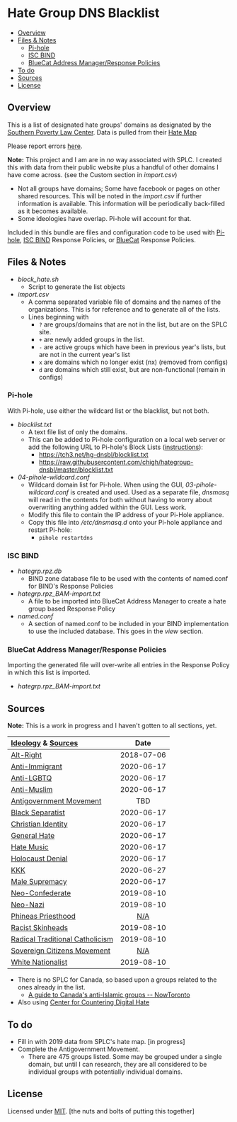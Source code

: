 # Hate Group DNS Blacklist

- [Overview](#overview)
- [Files & Notes](#files--notes)
	- [Pi-hole](#pi-hole)
	- [ISC BIND](#isc-bind)
	- [BlueCat Address Manager/Response Policies](#bluecat-address-managerresponse-policies)
- [To do](#to-do)
- [Sources](#sources)
- [License](#license)

## Overview
This is a list of designated hate groups' domains as designated by the [Southern Poverty Law Center](http://splcenter.org). Data is pulled from their [Hate Map](https://splcenter.org/hate-map)

Please report errors [here](https://github.com/chigh/hategroup-dnsbl/issues).

**Note:** This project and I am are in *no* way associated with SPLC. I created this with data from their public website plus a handful of other domains I have come across. (see the Custom section in *import.csv*)

- Not all groups have domains; Some have facebook or pages on other shared resources. This will be noted in the *import.csv* if further information is available. This information will be periodically back-filled as it becomes available.
- Some ideologies have overlap. Pi-hole will account for that. 

Included in this bundle are files and configuration code to be used with [Pi-hole](https://pi-hole.net), [ISC BIND](https://isc.org) Response Policies, or [BlueCat](https://bluecatnetworks.com) Response Policies.

## Files & Notes 
- *block_hate.sh*
	- Script to generate the list objects
- *import.csv*
	- A comma separated variable file of domains and the names of the organizations. This is for reference and to generate all of the lists.
    - Lines beginning with 
        - `?` are groups/domains that are not in the list, but are on the SPLC site.
        - `+` are newly added groups in the list.
        - `-` are active groups which have been in previous year's lists, but are not in the current year's list
        - `x` are domains which no longer exist (nx) (removed from configs)
        - `d` are domains which still exist, but are non-functional (remain in configs)

### Pi-hole
With Pi-hole, use either the wildcard list or the blacklist, but not both. 

- *blocklist.txt*
	- A text file list of only the domains.
	- This can be added to Pi-hole configuration on a local web server or add the following URL to Pi-hole's Block Lists ([instructions](https://github.com/pi-hole/pi-hole/wiki/Customising-sources-for-ad-lists)):
		- https://tch3.net/hg-dnsbl/blocklist.txt
		- https://raw.githubusercontent.com/chigh/hategroup-dnsbl/master/blocklist.txt
- *04-pihole-wildcard.conf*
	- Wildcard domain list for Pi-hole. When using the GUI, *03-pihole-wildcard.conf* is created and used. Used as a separate file, *dnsmasq* will read in the contents for both without having to worry about overwriting anything added within the GUI. Less work.
    - Modify this file to contain the IP address of your Pi-Hole appliance.
	- Copy this file into */etc/dnsmasq.d* onto your Pi-hole appliance and restart Pi-hole: 
		- `pihole restartdns`

### ISC BIND
- *hategrp.rpz.db*
	- BIND zone database file to be used with the contents of named.conf for BIND's Response Policies
- *hategrp.rpz_BAM-import.txt*
	- A file to be imported into BlueCat Address Manager to create a hate group based Response Policy
- *named.conf*
	- A section of named.conf to be included in your BIND implementation to use the included database. This goes in the *view* section.

### BlueCat Address Manager/Response Policies
Importing the generated file will over-write all entries in the Response Policy in which this list is imported.

- *hategrp.rpz_BAM-import.txt*

## Sources 

**Note:** This is a work in progress and I haven't gotten to all sections, yet.

| [Ideology] & [Sources]            | Date     |
| :--                               | :--:     |
| [Alt-Right]                       |2018-07-06|
| [Anti-Immigrant]                  |2020-06-17|
| [Anti-LGBTQ]                      |2020-06-17|
| [Anti-Muslim]                     |2020-06-17|
| [Antigovernment Movement]         |TBD|
| [Black Separatist]  		        |2020-06-17|
| [Christian Identity] 		        |2020-06-17|
| [General Hate]                    |2020-06-17|
| [Hate Music]                      |2020-06-17|
| [Holocaust Denial]                |2020-06-17|
| [KKK]                             |2020-06-27|
| [Male Supremacy]                  |2020-06-17|
| [Neo-Confederate]                 |2019-08-10|
| [Neo-Nazi]                        |2019-08-10|
| [Phineas Priesthood]              |[N/A]|
| [Racist Skinheads]                |2019-08-10|
| [Radical Traditional Catholicism] |2019-08-10|
| [Sovereign Citizens Movement]     |[N/A]|
| [White Nationalist]               |2019-08-10|

- There is no SPLC for Canada, so based upon a groups related to the ones already in the list.
	- [A guide to Canada's anti-Islamic groups -- NowToronto](https://nowtoronto.com/news/canada-islamophobic-groups/)
- Also using [Center for Countering Digital Hate](https://counterhate.co.uk)


## To do

- Fill in with 2019 data from SPLC's hate map. [in progress]
- Complete the Antigovernment Movement.
	- There are 475 groups listed. Some may be grouped under a single domain, but until I can research, they are all considered to be individual groups with potentially individual domains.

## License
Licensed under [MIT](https://raw.githubusercontent.com/chigh/hategroup-dnsbl/master/LICENSE.md).
[the nuts and bolts of putting this together]

[N/A]:  # "No specific groups are listed or found for this ideology."
[next]: # "This is next on the list to be done."
[sources]: https://www.splcenter.org/fighting-hate
[ideology]: https://www.splcenter.org/fighting-hate/extremist-files/ideology
[alt-right]: https://www.splcenter.org/fighting-hate/extremist-files/ideology/alt-right
[anti-immigrant]: https://www.splcenter.org/fighting-hate/extremist-files/ideology/anti-immigrant
[anti-lgbtq]: https://www.splcenter.org/fighting-hate/extremist-files/ideology/anti-lgbt
[anti-muslim]: https://www.splcenter.org/fighting-hate/extremist-files/ideology/anti-muslim
[antigovernment movement]: https://www.splcenter.org/fighting-hate/extremist-files/ideology/antigovernment
[black separatist]: https://www.splcenter.org/fighting-hate/extremist-files/ideology/black-separatist
[christian identity]: https://www.splcenter.org/fighting-hate/extremist-files/ideology/christian-identity
[general hate]: https://www.splcenter.org/fighting-hate/extremist-files/ideology/general-hate
[hate music]: https://www.splcenter.org/fighting-hate/extremist-files/ideology/hate-music
[holocaust denial]: https://www.splcenter.org/fighting-hate/extremist-files/ideology/holocaust-denial
[kkk]: https://www.splcenter.org/fighting-hate/extremist-files/ideology/ku-klux-klan
[male supremacy]: https://www.splcenter.org/fighting-hate/extremist-files/ideology/male-supremacy
[neo-confederate]: https://www.splcenter.org/fighting-hate/extremist-files/ideology/neo-confederate
[neo-nazi]: https://www.splcenter.org/fighting-hate/extremist-files/ideology/neo-nazi
[phineas priesthood]: https://www.splcenter.org/fighting-hate/extremist-files/ideology/phineas-priesthood
[racist skinheads]: https://www.splcenter.org/fighting-hate/extremist-files/ideology/racist-skinhead
[radical traditional catholicism]: https://www.splcenter.org/fighting-hate/extremist-files/ideology/radical-traditional-catholicism
[sovereign citizens movement]: https://www.splcenter.org/fighting-hate/extremist-files/ideology/sovereign-citizens-movement
[white nationalist]: https://www.splcenter.org/fighting-hate/extremist-files/ideology/white-nationalist


